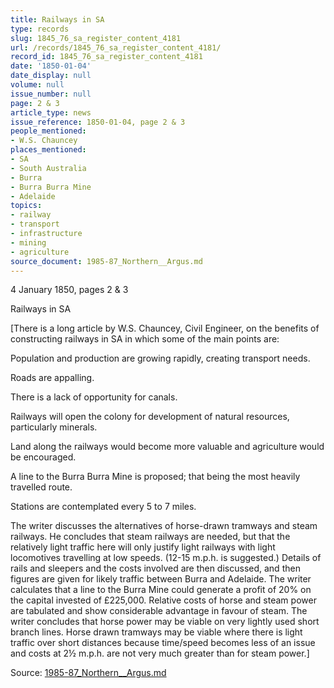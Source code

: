 ```yaml
---
title: Railways in SA
type: records
slug: 1845_76_sa_register_content_4181
url: /records/1845_76_sa_register_content_4181/
record_id: 1845_76_sa_register_content_4181
date: '1850-01-04'
date_display: null
volume: null
issue_number: null
page: 2 & 3
article_type: news
issue_reference: 1850-01-04, page 2 & 3
people_mentioned:
- W.S. Chauncey
places_mentioned:
- SA
- South Australia
- Burra
- Burra Burra Mine
- Adelaide
topics:
- railway
- transport
- infrastructure
- mining
- agriculture
source_document: 1985-87_Northern__Argus.md
---
```


4 January 1850, pages 2 & 3

Railways in SA

[There is a long article by W.S. Chauncey, Civil Engineer, on the benefits of constructing railways in SA in which some of the main points are:

Population and production are growing rapidly, creating transport needs.

Roads are appalling.

There is a lack of opportunity for canals.

Railways will open the colony for development of natural resources, particularly minerals.

Land along the railways would become more valuable and agriculture would be encouraged.

A line to the Burra Burra Mine is proposed; that being the most heavily travelled route.

Stations are contemplated every 5 to 7 miles.

The writer discusses the alternatives of horse-drawn tramways and steam railways.  He concludes that steam railways are needed, but that the relatively light traffic here will only justify light railways with light locomotives travelling at low speeds.  (12-15 m.p.h. is suggested.)  Details of rails and sleepers and the costs involved are then discussed, and then figures are given for likely traffic between Burra and Adelaide.  The writer calculates that a line to the Burra Mine could generate a profit of 20% on the capital invested of £225,000.  Relative costs of horse and steam power are tabulated and show considerable advantage in favour of steam.  The writer concludes that horse power may be viable on very lightly used short branch lines.  Horse drawn tramways may be viable where there is light traffic over short distances because time/speed becomes less of an issue and costs at 2½ m.p.h. are not very much greater than for steam power.]

Source: [1985-87_Northern__Argus.md](/downloads/markdown/1985-87_Northern__Argus.md)
